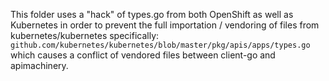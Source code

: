 This folder uses a "hack" of types.go from both OpenShift as well as Kubernetes
in order to prevent the full importation / vendoring of files from kubernetes/kubernetes
specifically: `github.com/kubernetes/kubernetes/blob/master/pkg/apis/apps/types.go` which
causes a conflict of vendored files between client-go and apimachinery.
